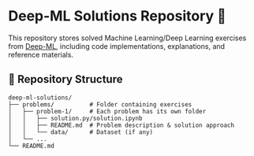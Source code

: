 # Deep-ML Solutions Repository 🚀

This repository stores solved Machine Learning/Deep Learning exercises from [Deep-ML](https://www.deep-ml.com/problems), including code implementations, explanations, and reference materials.

## 📁 Repository Structure

```text
deep-ml-solutions/
├── problems/          # Folder containing exercises
│   ├── problem-1/     # Each problem has its own folder
│   │   ├── solution.py/solution.ipynb
│   │   ├── README.md  # Problem description & solution approach
│   │   └── data/      # Dataset (if any)
│   └── ...
└── README.md